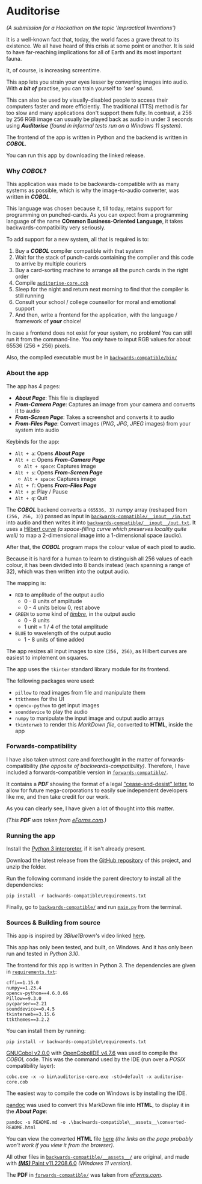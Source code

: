 
# Auditorise

*(A submission for a Hackathon on the topic 'Impractical Inventions')*

It is a well-known fact that, today, the world faces a grave threat to its existence.
We all have heard of this crisis at some point or another. It is said to have far-reaching 
implications for all of Earth and its most important fauna. 

It, of course, is increasing screentime.

This app lets you strain your eyes lesser by converting images into audio. With 
_**a bit of**_ practise, you can train yourself to _'see'_ sound.

This can also be used by visually-disabled people to access their computers faster and more 
efficiently. The traditional (TTS) method is far too slow and many applications don't support 
them fully. In contrast, a 256 by 256 RGB image can usually be played back as audio in under 
3 seconds using **_Auditorise_** _(found in informal tests run on a Windows 11 system)_.

The frontend of the app is written in Python and the backend is written in **_COBOL_**.

You can run this app by downloading the linked release.

### Why _COBOL_?

This application was made to be backwards-compatible with as many systems as possible, which 
is why the image-to-audio converter, was written in 
**_COBOL_**. 

This language was chosen because it, till today, retains support for programming on punched-cards. 
As you can expect from a programming language of the name **COmmon Business-Oriented Language**, it
takes backwards-compatibility very seriously.

To add support for a new system, all that is required is to:

1. Buy a **_COBOL_** compiler compatible with that system
2. Wait for the stack of punch-cards containing the compiler and this code to arrive by 
   multiple couriers
3. Buy a card-sorting machine to arrange all the punch cards in the right order
4. Compile [`auditorise-core.cob`](backwards-compatible/auditorise-core.cob)
5. Sleep for the night and return next morning to find that the compiler is still running
6. Consult your school / college counsellor for moral and emotional support
7. And then, write a frontend for the application, with the language / framework of _**your**_
   choice!

In case a frontend does not exist for your system, no problem! You can still run it from the 
command-line. You _only_ have to input RGB values for about 65536 (256 * 256) pixels.

Also, the compiled executable must be in [`backwards-compatible/bin/`](backwards-compatible/bin)


### About the app

The app has 4 pages:

- **_About Page_**: This file is displayed
- **_From-Camera Page_**: Captures an image from your camera and converts it to audio
- **_From-Screen Page_**: Takes a screenshot and converts it to audio
- **_From-Files Page_**: Convert images (_PNG_, _JPG_, _JPEG_ images) from your system into audio

Keybinds for the app:

- `Alt + a`: Opens **_About Page_**
- `Alt + c`: Opens **_From-Camera Page_**
  - `Alt + space`: Captures image
- `Alt + s`: Opens **_From-Screen Page_**
  - `Alt + space`: Captures image
- `Alt + f`: Opens **_From-Files Page_**
- `Alt + p`: Play / Pause
- `Alt + q`: Quit

The **_COBOL_** backend converts a `(65536, 3)` _numpy_ array (reshaped from `(256, 256, 3)`) passed 
as input in [`backwards-compatible/__inout__/in.txt`](backwards-compatible/__inout__/in.txt) into 
audio and then writes it into 
[`backwards-compatible/__inout__/out.txt`](backwards-compatible/__inout__/out.txt).
It uses a [Hilbert curve](https://en.wikipedia.org/wiki/Hilbert_curve) _(a space-filling curve which 
preserves locality quite well)_ to map a 2-dimensional image into a 1-dimensional space (audio).

After that, the **_COBOL_** program maps the colour value of each pixel to audio.

Because it is hard for a human to learn to distinguish all 256 values of each colour, it has been
divided into 8 bands instead (each spanning a range of 32), which was then written into the output
audio.

The mapping is:

- `RED` to amplitude of the output audio
  - 0 - 8 units of amplitude
  - 0 - 4 units below 0, rest above
- `GREEN` to some kind of [_timbre_](https://en.wikipedia.org/wiki/Timbre), in the output audio
  - 0 - 8 units
  - 1 unit = 1 / 4 of the total amplitude
- `BLUE` to wavelength of the output audio
  - 1 - 8 units of time added

The app resizes all input images to size `(256, 256)`, as Hilbert curves are easiest to implement 
on squares.

The app uses the `tkinter` standard library module for its frontend.

The following packages were used:
- `pillow` to read images from file and manipulate them
- `ttkthemes` for the UI
- `opencv-python` to get input images
- `sounddevice` to play the audio
- `numpy` to manipulate the input image and output audio arrays
- `tkinterweb` to render this _MarkDown file_, converted to **HTML**, inside the app

### Forwards-compatibility

I have also taken utmost care and forethought in the matter of 
forwards-compatibility _(the opposite of backwards-compatibility)_.
Therefore, I have included a forwards-compatible version in 
[`forwards-compatible/`](forwards-compatible). 

It contains a **_PDF_** showing the format of a legal 
["cease-and-desist" letter](forwards-compatible/General-Cease-and-Desist-Letter-Template.pdf),
to allow for future mega-corporations to easily sue independent developers like me, and then 
take credit for our work. 

As you can clearly see, I have given a lot of thought into this matter.

_(This **PDF** was taken from 
[eForms.com](https://eforms.com/download/2018/01/General-Cease-and-Desist-Letter-Template.pdf).)_

### Running the app

Install the [_Python_ 3 interpreter](https://www.python.org/downloads/), if it isn't already present.

Download the latest release from the 
[GitHub repository](https://github.com/Highly-Unstable-Hadron/Auditorise) 
of this project, and unzip the folder.

Run the following command inside the parent directory to install all the dependencies:
```commandline
pip install -r backwards-compatible\requirements.txt
```

Finally, go to [`backwards-compatible/`](backwards-compatible) and run 
[`main.py`](backwards-compatible/main.py) from the terminal.

### Sources & Building from source

This app is inspired by _3Blue1Brown_'s video linked 
[here](https://www.3blue1brown.com/lessons/hilbert-curve).

This app has only been tested, and built, on Windows. And it has only been run and tested in 
_Python 3.10_.

The frontend for this app is written in Python 3. The dependencies are given in 
[`requirements.txt`](backwards-compatible/requirements.txt): 
```commandline
cffi==1.15.0
numpy==1.23.4
opencv-python==4.6.0.66
Pillow==9.3.0
pycparser==2.21
sounddevice==0.4.5
tkinterweb==3.15.6
ttkthemes==3.2.2
```

You can install them by running:
```commandline
pip install -r backwards-compatible\requirements.txt
```

[GNUCobol v2.0.0](https://sourceforge.net/projects/gnucobol/) with 
[OpenCobolIDE v4.7.6](https://pypi.org/project/OpenCobolIDE/) was used to compile the *_COBOL_* code.
This was the command used by the IDE (run over a _POSIX_ compatibility layer):
```commandline
cobc.exe -x -o bin\auditorise-core.exe -std=default -x auditorise-core.cob
```
The easiest way to compile the code on Windows is by installing the IDE.

[pandoc](https://pandoc.org/index.html) was used to convert this MarkDown file into **HTML**, to 
display it in the **_About Page_**:
```commandline
pandoc -s README.md -o .\backwards-compatible\__assets__\converted-README.html
```
You can view the converted **HTML** file [here](backwards-compatible/__assets__/converted-README.html) 
_(the links on the page probably won't work if you view it from the browser)_.

All other files in [`backwards-compatible/__assets__/`](backwards-compatible/__assets__) are 
original, and made with 
[**_(MS)_** Paint v11.2208.6.0](https://apps.microsoft.com/store/detail/paint/9PCFS5B6T72H) 
_(Windows 11 version)_.

The **PDF** in 
[`forwards-compatible/`](forwards-compatible/General-Cease-and-Desist-Letter-Template.pdf) was
taken from 
[_eForms.com_](https://eforms.com/download/2018/01/General-Cease-and-Desist-Letter-Template.pdf).
